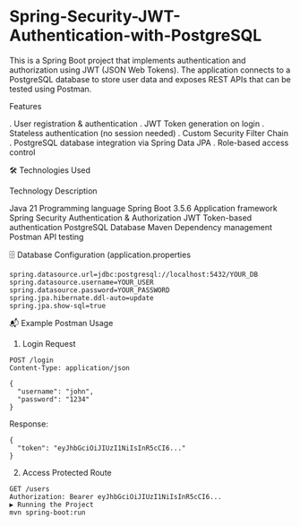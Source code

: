 # Spring-Security-JWT-Authentication-with-PostgreSQL
This is a Spring Boot project that implements authentication and authorization using JWT (JSON Web Tokens).
The application connects to a PostgreSQL database to store user data and exposes REST APIs that can be tested using Postman.

Features

.  User registration & authentication
.  JWT Token generation on login
.  Stateless authentication (no session needed)
.  Custom Security Filter Chain
.  PostgreSQL database integration via Spring Data JPA
.  Role-based access control

🛠️ Technologies Used

Technology	        Description

Java 21	                Programming language
Spring Boot 3.5.6       Application framework
Spring Security	        Authentication & Authorization
JWT 			Token-based authentication
PostgreSQL		Database
Maven			Dependency management
Postman			API testing


🗄️ Database Configuration (application.properties
```properties
spring.datasource.url=jdbc:postgresql://localhost:5432/YOUR_DB
spring.datasource.username=YOUR_USER
spring.datasource.password=YOUR_PASSWORD
spring.jpa.hibernate.ddl-auto=update
spring.jpa.show-sql=true
```

📬 Example Postman Usage
1. Login Request
```
POST /login
Content-Type: application/json

{
  "username": "john",
  "password": "1234"
}
```

Response:
```
{
  "token": "eyJhbGciOiJIUzI1NiIsInR5cCI6..."
}
```

2. Access Protected Route
```
GET /users
Authorization: Bearer eyJhbGciOiJIUzI1NiIsInR5cCI6...
▶️ Running the Project
mvn spring-boot:run
```



